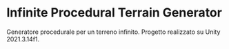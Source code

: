 # Infinite Procedural Terrain Generator

Generatore procedurale per un terreno infinito. 
Progetto realizzato su Unity 2021.3.14f1.
